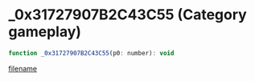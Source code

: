 # _0x31727907B2C43C55 (Category gameplay)

```js
function _0x31727907B2C43C55(p0: number): void
```

[filename](_0x31727907B2C43C55_m.md ':include')